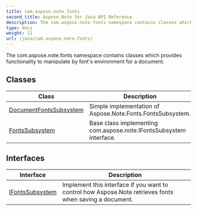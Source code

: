 ```yaml
---
title: com.aspose.note.fonts
second_title: Aspose.Note for Java API Reference
description: The com.aspose.note.fonts namespace contains classes which provides functionality to manipulate by fonts environment for a document.
type: docs
weight: 11
url: /java/com.aspose.note.fonts/
---
```



The  com.aspose.note.fonts  namespace contains classes which provides functionality to manipulate by font's environment for a document.


## Classes

| Class | Description |
| --- | --- |
| [DocumentFontsSubsystem](../com.aspose.note.fonts/documentfontssubsystem) | Simple implementation of Aspose.Note.Fonts.FontsSubsystem. |
| [FontsSubsystem](../com.aspose.note.fonts/fontssubsystem) | Base class implementing com.aspose.note.IFontsSubsystem interface. |

## Interfaces

| Interface | Description |
| --- | --- |
| [IFontsSubsystem](../com.aspose.note.fonts/ifontssubsystem) | Implement this interface if you want to control how Aspose.Note retrieves fonts when saving a document. |

